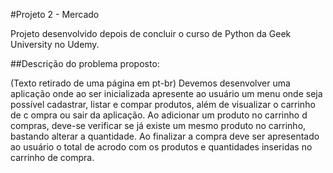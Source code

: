 #Projeto 2 - Mercado

Projeto desenvolvido depois de concluir o curso de Python da Geek University no Udemy.

##Descrição do problema proposto:

(Texto retirado de uma página em pt-br)
Devemos desenvolver uma aplicação onde ao ser inicializada apresente ao usuário um menu onde seja possível cadastrar, listar e compar produtos, além de visualizar o carrinho de c ompra ou sair da aplicação.
Ao adicionar um produto no carrinho d compras, deve-se verificar se já existe um mesmo produto no carrinho, bastando alterar a quantidade.
Ao finalizar a compra deve ser apresentado ao usuário o total de acrodo com os produtos e quantidades inseridas no carrinho de compra.